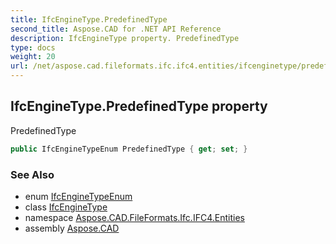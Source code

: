 ```yaml
---
title: IfcEngineType.PredefinedType
second_title: Aspose.CAD for .NET API Reference
description: IfcEngineType property. PredefinedType
type: docs
weight: 20
url: /net/aspose.cad.fileformats.ifc.ifc4.entities/ifcenginetype/predefinedtype/
---
```

## IfcEngineType.PredefinedType property

PredefinedType

```csharp
public IfcEngineTypeEnum PredefinedType { get; set; }
```

### See Also

* enum [IfcEngineTypeEnum](../../../aspose.cad.fileformats.ifc.ifc4.types/ifcenginetypeenum/)
* class [IfcEngineType](../)
* namespace [Aspose.CAD.FileFormats.Ifc.IFC4.Entities](../../ifcenginetype/)
* assembly [Aspose.CAD](../../../)



